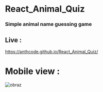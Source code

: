 # React_Animal_Quiz

### Simple animal name guessing game
## Live :
https://anthcode.github.io/React_Animal_Quiz/

# Mobile view :
![obraz](https://github.com/Anthcode/React_Animal_Quiz/assets/108927171/c7d20fd2-0a92-4dad-867b-e7b703484096)

